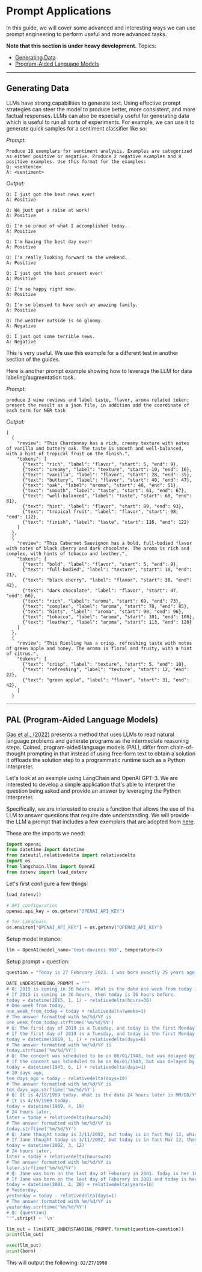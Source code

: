 # Prompt Applications

In this guide, we will cover some advanced and interesting ways we can use prompt engineering to perform useful and more advanced tasks. 

**Note that this section is under heavy development.**
Topics:
- [Generating Data](#generating-data)
- [Program-Aided Language Models](#pal-program-aided-language-models)


---
## Generating Data
LLMs have strong capabilities to generate text. Using effective prompt strategies can steer the model to produce better, more consistent, and more factual responses. LLMs can also be especially useful for generating data which is useful to run all sorts of experiments. For example, we can use it to generate quick samples for a sentiment classifier like so:

*Prompt:*
```
Produce 10 exemplars for sentiment analysis. Examples are categorized as either positive or negative. Produce 2 negative examples and 8 positive examples. Use this format for the examples:
Q: <sentence>
A: <sentiment>
```

*Output:*
```
Q: I just got the best news ever!
A: Positive

Q: We just got a raise at work!
A: Positive

Q: I'm so proud of what I accomplished today.
A: Positive

Q: I'm having the best day ever!
A: Positive

Q: I'm really looking forward to the weekend.
A: Positive

Q: I just got the best present ever!
A: Positive

Q: I'm so happy right now.
A: Positive

Q: I'm so blessed to have such an amazing family.
A: Positive

Q: The weather outside is so gloomy.
A: Negative

Q: I just got some terrible news.
A: Negative
```

This is very useful. We use this example for a different test in another section of the guides.

Here is another prompt example showing how to leverage the LLM for data labeling/augmentation task.

*Prompt:*
```
produce 3 wine reviews and label taste, flavor, aroma related token; present the result as a json file, in addition add the coordinate of each term for NER task
```

*Output:*
```
[
  {
    "review": "This Chardonnay has a rich, creamy texture with notes of vanilla and buttery oak. The taste is smooth and well-balanced, with a hint of tropical fruit on the finish.",
    "tokens": [
      {"text": "rich", "label": "flavor", "start": 5, "end": 9},
      {"text": "creamy", "label": "texture", "start": 10, "end": 16},
      {"text": "vanilla", "label": "flavor", "start": 28, "end": 35},
      {"text": "buttery", "label": "flavor", "start": 40, "end": 47},
      {"text": "oak", "label": "aroma", "start": 48, "end": 51},
      {"text": "smooth", "label": "taste", "start": 61, "end": 67},
      {"text": "well-balanced", "label": "taste", "start": 68, "end": 81},
      {"text": "hint", "label": "flavor", "start": 89, "end": 93},
      {"text": "tropical fruit", "label": "flavor", "start": 98, "end": 112},
      {"text": "finish", "label": "taste", "start": 116, "end": 122}
    ]
  },
  {
    "review": "This Cabernet Sauvignon has a bold, full-bodied flavor with notes of black cherry and dark chocolate. The aroma is rich and complex, with hints of tobacco and leather.",
    "tokens": [
      {"text": "bold", "label": "flavor", "start": 5, "end": 9},
      {"text": "full-bodied", "label": "texture", "start": 10, "end": 21},
      {"text": "black cherry", "label": "flavor", "start": 30, "end": 42},
      {"text": "dark chocolate", "label": "flavor", "start": 47, "end": 60},
      {"text": "rich", "label": "aroma", "start": 69, "end": 73},
      {"text": "complex", "label": "aroma", "start": 78, "end": 85},
      {"text": "hints", "label": "aroma", "start": 90, "end": 96},
      {"text": "tobacco", "label": "aroma", "start": 101, "end": 108},
      {"text": "leather", "label": "aroma", "start": 113, "end": 120}
    ]
  },
  {
    "review": "This Riesling has a crisp, refreshing taste with notes of green apple and honey. The aroma is floral and fruity, with a hint of citrus.",
    "tokens": [
      {"text": "crisp", "label": "texture", "start": 5, "end": 10},
      {"text": "refreshing", "label": "texture", "start": 12, "end": 22},
      {"text": "green apple", "label": "flavor", "start": 31, "end": 42},
    ]
  }
```
---

## PAL (Program-Aided Language Models)
 
[Gao et al., (2022)](https://arxiv.org/abs/2211.10435) presents a method that uses LLMs to read natural language problems and generate programs as the intermediate reasoning steps. Coined, program-aided language models (PAL), differ from chain-of-thought prompting in that instead of using free-form text to obtain a solution it offloads the solution step to a programmatic runtime such as a Python interpreter.


Let's look at an example using LangChain and OpenAI GPT-3. We are interested to develop a simple application that's able to interpret the question being asked and provide an answer by leveraging the Python interpreter. 

Specifically, we are interested to create a function that allows the use of the LLM to answer questions that require date understanding. We will provide the LLM a prompt that includes a few exemplars that are adopted from [here](https://github.com/reasoning-machines/pal/blob/main/pal/prompt/date_understanding_prompt.py).  

These are the imports we need:

```python
import openai
from datetime import datetime
from dateutil.relativedelta import relativedelta
import os
from langchain.llms import OpenAI
from dotenv import load_dotenv
```

Let's first configure a few things:

```python
load_dotenv()

# API configuration
openai.api_key = os.getenv("OPENAI_API_KEY")

# for LangChain
os.environ["OPENAI_API_KEY"] = os.getenv("OPENAI_API_KEY")
```

Setup model instance:

```python
llm = OpenAI(model_name='text-davinci-003', temperature=0)
```

Setup prompt + question:

```python
question = "Today is 27 February 2023. I was born exactly 25 years ago. What is the date I was born in MM/DD/YYYY?"

DATE_UNDERSTANDING_PROMPT = """
# Q: 2015 is coming in 36 hours. What is the date one week from today in MM/DD/YYYY?
# If 2015 is coming in 36 hours, then today is 36 hours before.
today = datetime(2015, 1, 1) - relativedelta(hours=36)
# One week from today,
one_week_from_today = today + relativedelta(weeks=1)
# The answer formatted with %m/%d/%Y is
one_week_from_today.strftime('%m/%d/%Y')
# Q: The first day of 2019 is a Tuesday, and today is the first Monday of 2019. What is the date today in MM/DD/YYYY?
# If the first day of 2019 is a Tuesday, and today is the first Monday of 2019, then today is 6 days later.
today = datetime(2019, 1, 1) + relativedelta(days=6)
# The answer formatted with %m/%d/%Y is
today.strftime('%m/%d/%Y')
# Q: The concert was scheduled to be on 06/01/1943, but was delayed by one day to today. What is the date 10 days ago in MM/DD/YYYY?
# If the concert was scheduled to be on 06/01/1943, but was delayed by one day to today, then today is one day later.
today = datetime(1943, 6, 1) + relativedelta(days=1)
# 10 days ago,
ten_days_ago = today - relativedelta(days=10)
# The answer formatted with %m/%d/%Y is
ten_days_ago.strftime('%m/%d/%Y')
# Q: It is 4/19/1969 today. What is the date 24 hours later in MM/DD/YYYY?
# It is 4/19/1969 today.
today = datetime(1969, 4, 19)
# 24 hours later,
later = today + relativedelta(hours=24)
# The answer formatted with %m/%d/%Y is
today.strftime('%m/%d/%Y')
# Q: Jane thought today is 3/11/2002, but today is in fact Mar 12, which is 1 day later. What is the date 24 hours later in MM/DD/YYYY?
# If Jane thought today is 3/11/2002, but today is in fact Mar 12, then today is 3/1/2002.
today = datetime(2002, 3, 12)
# 24 hours later,
later = today + relativedelta(hours=24)
# The answer formatted with %m/%d/%Y is
later.strftime('%m/%d/%Y')
# Q: Jane was born on the last day of Feburary in 2001. Today is her 16-year-old birthday. What is the date yesterday in MM/DD/YYYY?
# If Jane was born on the last day of Feburary in 2001 and today is her 16-year-old birthday, then today is 16 years later.
today = datetime(2001, 2, 28) + relativedelta(years=16)
# Yesterday,
yesterday = today - relativedelta(days=1)
# The answer formatted with %m/%d/%Y is
yesterday.strftime('%m/%d/%Y')
# Q: {question}
""".strip() + '\n'
```

```python
llm_out = llm(DATE_UNDERSTANDING_PROMPT.format(question=question))
print(llm_out)
```

```python
exec(llm_out)
print(born)
```

This will output the following: `02/27/1998`